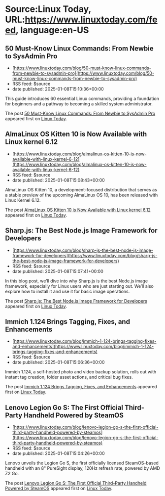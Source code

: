 # Source:Linux Today, URL:https://www.linuxtoday.com/feed, language:en-US

## 50 Must-Know Linux Commands: From Newbie to SysAdmin Pro
 - [https://www.linuxtoday.com/blog/50-must-know-linux-commands-from-newbie-to-sysadmin-pro](https://www.linuxtoday.com/blog/50-must-know-linux-commands-from-newbie-to-sysadmin-pro)
 - RSS feed: $source
 - date published: 2025-01-08T15:10:36+00:00

<p>This guide introduces 60 essential Linux commands, providing a foundation for beginners and a pathway to becoming a skilled system administrator.</p>
<p>The post <a href="https://www.linuxtoday.com/blog/50-must-know-linux-commands-from-newbie-to-sysadmin-pro/">50 Must-Know Linux Commands: From Newbie to SysAdmin Pro</a> appeared first on <a href="https://www.linuxtoday.com">Linux Today</a>.</p>

## AlmaLinux OS Kitten 10 is Now Available with Linux kernel 6.12
 - [https://www.linuxtoday.com/blog/almalinux-os-kitten-10-is-now-available-with-linux-kernel-6-12](https://www.linuxtoday.com/blog/almalinux-os-kitten-10-is-now-available-with-linux-kernel-6-12)
 - RSS feed: $source
 - date published: 2025-01-08T15:08:43+00:00

<p>AlmaLinux OS Kitten 10, a development-focused distribution that serves as a stable preview of the upcoming AlmaLinux OS 10, has been released with Linux Kernel 6.12.</p>
<p>The post <a href="https://www.linuxtoday.com/blog/almalinux-os-kitten-10-is-now-available-with-linux-kernel-6-12/">AlmaLinux OS Kitten 10 is Now Available with Linux kernel 6.12</a> appeared first on <a href="https://www.linuxtoday.com">Linux Today</a>.</p>

## Sharp.js: The Best Node.js Image Framework for Developers
 - [https://www.linuxtoday.com/blog/sharp-js-the-best-node-js-image-framework-for-developers](https://www.linuxtoday.com/blog/sharp-js-the-best-node-js-image-framework-for-developers)
 - RSS feed: $source
 - date published: 2025-01-08T15:07:41+00:00

<p>In this blog post, we’ll dive into why Sharp.js is the best Node.js image framework, especially for Linux users who are just starting out. We’ll also explore how to install it and use it for basic image operations.</p>
<p>The post <a href="https://www.linuxtoday.com/blog/sharp-js-the-best-node-js-image-framework-for-developers/">Sharp.js: The Best Node.js Image Framework for Developers</a> appeared first on <a href="https://www.linuxtoday.com">Linux Today</a>.</p>

## Immich 1.124 Brings Tagging, Fixes, and Enhancements
 - [https://www.linuxtoday.com/blog/immich-1-124-brings-tagging-fixes-and-enhancements](https://www.linuxtoday.com/blog/immich-1-124-brings-tagging-fixes-and-enhancements)
 - RSS feed: $source
 - date published: 2025-01-08T15:06:36+00:00

<p>Immich 1.124, a self-hosted photo and video backup solution, rolls out with instant tag creation, folder asset actions, and critical bug fixes.</p>
<p>The post <a href="https://www.linuxtoday.com/blog/immich-1-124-brings-tagging-fixes-and-enhancements/">Immich 1.124 Brings Tagging, Fixes, and Enhancements</a> appeared first on <a href="https://www.linuxtoday.com">Linux Today</a>.</p>

## Lenovo Legion Go S: The First Official Third-Party Handheld Powered by SteamOS
 - [https://www.linuxtoday.com/blog/lenovo-legion-go-s-the-first-official-third-party-handheld-powered-by-steamos](https://www.linuxtoday.com/blog/lenovo-legion-go-s-the-first-official-third-party-handheld-powered-by-steamos)
 - RSS feed: $source
 - date published: 2025-01-08T15:04:26+00:00

<p>Lenovo unveils the Legion Go S, the first officially licensed SteamOS-based handheld with an 8" PureSight display, 120Hz refresh rate, powered by AMD Z2 Go.</p>
<p>The post <a href="https://www.linuxtoday.com/blog/lenovo-legion-go-s-the-first-official-third-party-handheld-powered-by-steamos/">Lenovo Legion Go S: The First Official Third-Party Handheld Powered by SteamOS</a> appeared first on <a href="https://www.linuxtoday.com">Linux Today</a>.</p>

